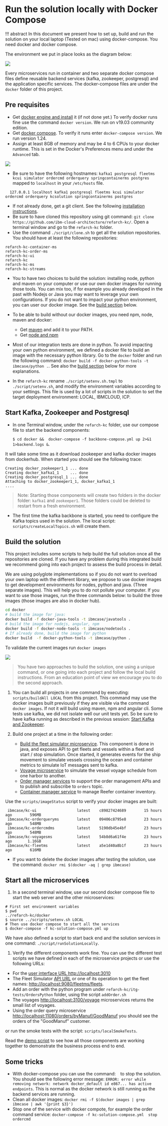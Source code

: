 # Run the solution locally with Docker Compose

!!! abstract
    In this document we present how to set up, build and run the solution on your local laptop (Tested on mac) using docker-compose. You need docker and docker compose. 

The environment we put in place looks as the diagram below:

![](local-deployment.png)

Every microservices run in container and two separate docker compose files define reusable backend services (kafka, zookeeper, postgresql) and the application specific services. The docker-compose files are under the `docker` folder of this project.

## Pre requisites 

* Get [docker engine and install](https://docs.docker.com/install/) it (if not done yet.) To verify docker runs fine use the command `docker version`. We run on v19.03 community edition.
* Get [docker compose](https://docs.docker.com/compose/install/). To verify it runs enter `docker-compose version`. We run version 1.24.
* Assign at least 8GB of memory and may be 4 to 6 CPUs to your docker runtime. This is set in the Docker's Preferences menu and under the `Advanced` tab.

![](docker-preferences.png)

* Be sure to have the following hostnames: `kafka1 postgresql fleetms kcui simulator ordercmd orderquery springcontainerms postgres` mapped to `localhost` in your `/etc/hosts` file.  

```
  127.0.0.1	localhost kafka1 postgresql fleetms kcui simulator ordercmd orderquery kcsolution springcontainerms postgres
```

* If not already done, get a git client. See the following [installation instructions](https://git-scm.com/book/en/v2/Getting-Started-Installing-Git). 
* Be sure to have cloned this repository using git command: `git clone https://github.com/ibm-cloud-architecture/refarch-kc/`. Open a terminal window and go to the `refarch-kc` folder.
* Use the command `./script/clone.sh` to get all the solution repositories. You should have at least the following repositories:
```
refarch-kc-container-ms
refarch-kc-order-ms
refarch-kc-ui
refarch-kc
refarch-kc-ms
refarch-kc-streams
```
* You to have two choices to build the solution: installing node, python and maven on your computer or use our own docker images for running those tools. You can mix too, if for example you already developed in the past with Nodejs or Java you may want to leverage your own configurations. If you do not want to impact your python environment, you can user our docker image. See the [build section](#build-the-solution) below.

* To be able to build without our docker images, you need npm, node, maven and docker:  
     * Get [maven](https://maven.apache.org/install.html) and add it to your PATH.
     * Get [node and npm](https://nodejs.org/en/)

* Most of our integration tests are done in python. To avoid impacting your own python environment, we defined a docker file to build an image with the necessary python library. Go to the `docker` folder and run the following command: `docker build -f docker-python-tools -t ibmcase/python .`. See also the [build section](#build-the-solution) below for more explanations.

* In the `refarch-kc` rename `./script/setenv.sh.tmpl` to `./script/setenv.sh`, and modify the environment variables according to your settings. This file is used by a lot of scripts in the solution to set the target deployment environment: LOCAL, IBMCLOUD, ICP.

## Start Kafka, Zookeeper and Postgresql

* In one Terminal window, under the `refarch-kc` folder, use our compose file to start the backend components:   

  `$ cd docker &&  docker-compose -f backbone-compose.yml up 2>&1 1>backend.logs &`.

It will take some time as it download zookeeper and kafka docker images from dockerhub. When started you should see the following trace:
```
Creating docker_zookeeper1_1 ... done
Creating docker_kafka1_1     ... done
Creating docker_postgresql_1 ... done
Attaching to docker_zookeeper1_1, docker_kafka1_1
....
```
 > Note: Starting those components will create two folders in the docker folder: `kafka1` and `zookeeper1`. Those folders could be deleted to restart from a fresh environment.  

* The first time the kafka backbone is started, you need to configure the Kafka topics used in the solution. The local script: `scripts/createLocalTopics.sh` will create them.



## Build the solution

This project includes some scripts to help build the full solution once all the repositories are cloned. If you have any problem during this integrated build we recommend going into each project to assess the build process in detail. 

We are using polyglote implementations so if you do not want to overload your own laptop with the different library, we propose to use docker images to get development environments for nodes, python and java. (Three separate images). This will help you to do not pollute your computer. 
If you want to use those images, run the three commands below: to build the three images (those images are also in docker hub). 

```sh
cd docker
# build the image for java:
docker build -f docker-java-tools -t ibmcase/javatools .
# build the image for nodejs, angular, npm
docker build -f docker-node-tools -t ibmcase/nodetools .
# If already done, build the image for python
docker build  -f docker-python-tools -t ibmcase/python .
```

To validate the current images run `docker images`

![](images-1.png)


> You have two approaches to build the solution, one using a unique command, or one going into each project and follow the local build instructions. From an education point of view we encourage you to do the second approach. 

1. You can build all projects in one command by executing: `scripts/buildAll LOCAL` from this project. This command may use the docker images built previously if they are visible via the command `docker images`. If not it will build using maven, npm and angular cli. Some tests use kafka, we did not isolate well our unit tests yet. So be sure to have kafka running as described in the previous session: [Start Kafka and Zookeeper](#start-kafka-and-zookeeper).
1. Build one project at a time in the following order:
    
      * [Build the fleet simulator microservice](https://github.com/ibm-cloud-architecture/refarch-kc-ms/tree/master/fleet-ms#run). This component is done in java, and exposes API to get fleets and vessels within a fleet and start / stop simulation. Once started, it generates events for the ship movement to simulate vessels crossing the ocean and container metrics to simulate IoT messages sent to kafka. 
      * [Voyage microservice](https://github.com/ibm-cloud-architecture/refarch-kc-ms/tree/master/voyages-ms) to simulate the vessel voyage schedule from one harbor to another.
      * [Order manager services](https://github.com/ibm-cloud-architecture/refarch-kc-order-ms) to support the order management APIs and to publish and subscribe to `orders` topic.
      * [Container manager service](https://ibm-cloud-architecture.github.io/refarch-kc-container-ms/) to manage Reefer container inventory.

Use the `scripts/imageStatus` script to verify your docker images are built:

```
 ibmcase/kc-ui                  latest    c89827424689        15 hours ago        596MB  
 ibmcase/kc-orderqueryms        latest    09406c8795e8        23 hours ago        548MB   
 ibmcase/kc-ordercmdms          latest    5190db45e4bf        23 hours ago        548MB   
 ibmcase/kc-voyagesms           latest    54b8d6a61f4e        23 hours ago       1.16GB   
 ibmcase/kc-fleetms             latest    a5e1d40a8b1f        23 hours ago        616MB   

```

* If you want to delete the docker images after testing the solution, use the command:
`docker rmi $(docker -aq | grep ibmcase)`

## Start all the microservices

1. In a second terminal window, use our second docker compose file to start the web server and the other microservices: 

```
# First set environment variables
$ pwd
../refarch-kc/docker
$ source ../scripts/setenv.sh LOCAL
# Then use docker compose to start all the services
$ docker-compose -f kc-solution-compose.yml up
```
We have also defined a script to start back end and the solution services in one command: `./script/runSolutionLocally`.

1. Verify the different components work fine. You can use the different test scripts we have defined in each of the microservice projects or use the following URLs:
  * For the [user interface URL http://localhost:3010](http://localhost:3010)
  * The Fleet Simulator [API URL](http://localhost:9080/api/explorer/) or one of its operation to get the fleet names: [http://localhost:9080/fleetms/fleets](http://localhost:9080/fleetms/fleets).
  * Add an order with the python program under `refarch-kc/itg-tests/OrdersPython` folder, using the script `addOrder.sh`
  * The voyages [http://localhost:3100/voyage](http://localhost:3100/voyage) microservices returns the small list of voyages.
  * Using the order query microservice [http://localhost:11080/orders/byManuf/GoodManuf](http://localhost:11080/orders/byManuf/GoodManuf) you should see the orders of the "GoodManuf" customer.

or run the smoke tests with the script: `scripts/localSmokeTests`.

Read the [demo script](../demo/readme.md) to see how all those components are working together to demonstrate the business process end to end.

## Some tricks

* With docker-compose you can use the command: ` ` to stop the solution. You should see the following error message: `ERROR: error while removing network: network docker_default id e867... has active endpoints`. This is normal as the docker network is still running as the backend services are running. 
* Clean all docker images: `docker rmi -f $(docker images | grep ibmcase | awk '{print $3}')`
* Stop one of the service with docker compote, for example the order command service: `docker-compose -f kc-solution-compose.yml  stop ordercmd` 
